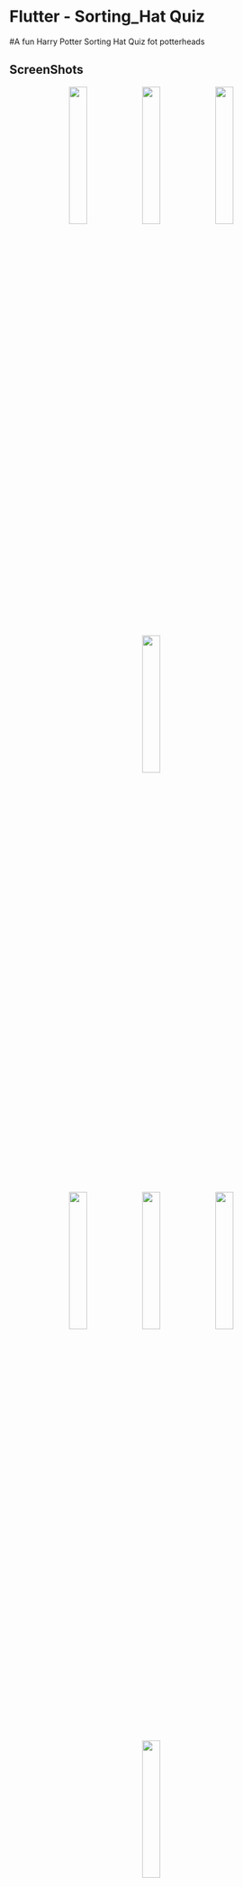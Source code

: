 # Flutter - Sorting_Hat Quiz

#A fun Harry Potter Sorting Hat Quiz fot potterheads


## ScreenShots
<p align="center">
<img src="https://github.com/palak2665/Movie_Listing/blob/main/assets/ScreenShots/ss_1.png?raw=true" width ="25%">
<img src="https://github.com/palak2665/Movie_Listing/blob/main/assets/ScreenShots/ss_2.png?raw=true" width ="25%">
<img src="https://github.com/palak2665/Movie_Listing/blob/main/assets/ScreenShots/ss_3.png?raw=true" width ="25%">
<img src="https://github.com/palak2665/Movie_Listing/blob/main/assets/ScreenShots/ss_4.png?raw=true" width ="25%">
<p align="center"><img src="https://github.com/palak2665/Movie_Listing/blob/main/assets/ScreenShots/ss_5.png?raw=true" width ="25%">
<img src="https://github.com/palak2665/Movie_Listing/blob/main/assets/ScreenShots/ss_6.png?raw=true" width ="25%">
<img src="https://github.com/palak2665/Movie_Listing/blob/main/assets/ScreenShots/ss_17.png?raw=true" width ="25%">
<img src="https://github.com/palak2665/Movie_Listing/blob/main/assets/ScreenShots/ss_8.png?raw=true" width ="25%">
</p>

# Harry-Potter Sorting-Hat Quiz

A new Flutter project.

## Getting Started

This project is a starting point for a Flutter application.

A few resources to get you started if this is your first Flutter project:

- [Lab: Write your first Flutter app](https://docs.flutter.dev/get-started/codelab)
- [Cookbook: Useful Flutter samples](https://docs.flutter.dev/cookbook)

For help getting started with Flutter development, view the
[online documentation](https://docs.flutter.dev/), which offers tutorials,
samples, guidance on mobile development, and a full API reference.
